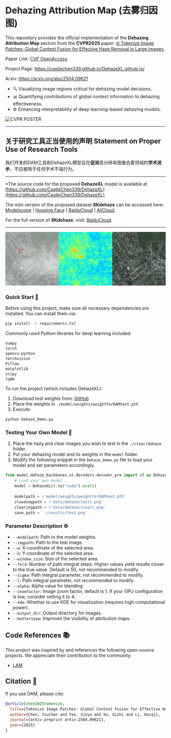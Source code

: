 # Dehazing Attribution Map (去雾归因图)

This repository provides the official implementation of the **Dehazing Attribution Map** section from the **CVPR2025** paper: [🌐 Tokenize Image Patches: Global Context Fusion for Effective Haze Removal in Large Images](https://arxiv.org/abs/2504.09621).

Paper Link: [CVF OpenAccess]( https://openaccess.thecvf.com/content/CVPR2025/html/Chen_Tokenize_Image_Patches_Global_Context_Fusion_for_Effective_Haze_Removal_CVPR_2025_paper.html)


Project Page: https://castlechen339.github.io/DehazeXL.github.io/

Arxiv: https://arxiv.org/abs/2504.09621

- 🔍 Visualizing image regions critical for dehazing model decisions.
- 📊 Quantifying contributions of global context information to dehazing effectiveness.
- ⚙️ Enhancing interpretability of deep learning-based dehazing models.

![CVPR POSTER](./docx/33694.png)



---

## **关于研究工具正当使用的声明** **Statement on Proper Use of Research Tools**

我们开发的DAM工具和DehazeXL模型旨在**促进**高分辨率图像去雾领域的**学术进步**，不应被用于任何学术不端行为。


---

*The source code for the proposed **DehazeXL** model is available at [https://github.com/CastleChen339/DehazeXL](https://github.com/CastleChen339/DehazeXL). 

The mini version of the proposed dataset **8Kdehaze** can be accessed here: [Modelscope](https://www.modelscope.cn/datasets/fengyanzi/8kdehaze_mini/) | [Hugging Face](https://huggingface.co/datasets/fengyanzi/8KDehaze_mini) | [BaiduCloud](https://pan.baidu.com/s/1ZVipOYnTR-M_xG5FZNtZPQ?pwd=4321) | [AliCloud](https://www.alipan.com/s/7AVat72s4Sk).

For the full version of **8Kdehaze**, visit: [BaiduCloud](https://pan.baidu.com/s/1-z7h-BLV7BxNg4Qp6Hi5uQ?pwd=4321).

---

![LAM Example Image](./docx/main.png)

### Quick Start 🚀

Before using this project, make sure all necessary dependencies are installed. You can install them via:

```bash
pip install -r requirements.txt
```

Commonly used Python libraries for deep learning included:
```plaintext
numpy
torch
opencv-python
torchvision
Pillow
matplotlib
scipy
tqdm
```

To run the project (which includes DehazeXL):

1. Download test weights from: [GitHub](https://github.com/fengyanzi/DehazingAttributionMap/releases/tag/weight)
2. Place the weights in `./model/weights/weightforDAMtest.pth`
3. Execute:

```bash
python Dehaze_Demo.py
```

### Testing Your Own Model 🧪

1. Place the hazy and clear images you wish to test in the `./clear/dehaze` folder.
2. Put your dehazing model and its weights in the `model` folder.
3. Modify the following snippet in the `Dehaze_Demo.py` file to load your model and set parameters accordingly.

```python
from model.dehaze_backbones.xt.decoders.decoder_pre import xT as DehazeXL
    # Load your own model
    model = DehazeXL().to("cuda").eval()

    modelpath = r'model/weights/weightforDAMtest.pth'
    cloudimgpath = r'data/dehaze/test1.png'
    clearingpath = r'data/dehaze/clear1.png'
    save_path = './results/test.png'
```

### Parameter Description ⚙️

- `--modelpath`: Path to the model weights.
- `--imgpath`: Path to the test image.
- `--w`: X-coordinate of the selected area.
- `--h`: Y-coordinate of the selected area.
- `--window_size`: Size of the selected area.
- `--fold`: Number of path integral steps. Higher values yield results closer to the true value. Default is 50, not recommended to modify.
- `--sigma`: Path integral parameter, not recommended to modify.
- `--l`: Path integral parameter, not recommended to modify.
- `--alpha`: Alpha value for blending.
- `--zoomfactor`: Image zoom factor, default is 1. If your GPU configuration is low, consider setting it to 4.
- `--kde`: Whether to use KDE for visualization (requires high computational power).
- `--output_dir`: Output directory for images.
- `--betterview`: Improves the visibility of attribution maps.

## Code References 📚

This project was inspired by and references the following open-source projects. We appreciate their contribution to the community:
- [LAM](https://github.com/fengyanzi/Local-Attribution-Map-for-Super-Resolution)

## Citation 📝

If you use DAM, please cite:
```bibtex
@article{chen2025tokenize,
  title={Tokenize Image Patches: Global Context Fusion for Effective Haze Removal in Large Images},
  author={Chen, Jiuchen and Yan, Xinyu and Xu, Qizhi and Li, Kaiqi},
  journal={arXiv preprint arXiv:2504.09621},
  year={2025}
}
```



<!-- # Dehazing Attribution Map (去雾归因图)
This repository is an official implementation of the去雾归因图部分 of the paper  [Tokenize Image Patches: Global Context Fusion for Effective Haze Removal in Large Images](https://arxiv.org/abs/2504.09621)

- 🔍 可视化去雾模型决策依赖的图像区域
- 📊 量化全局上下文信息对去雾效果的贡献
- ⚙️ 改善基于深度学习的去雾模型可解释性

---
*The source code of论文所提出 DehazeXL are available at [https://github.com/CastleChen339/DehazeXL](https://github.com/CastleChen339/DehazeXL).
论文所提出数据集8Kdehaze可以在以下获得The mini version of 8Kdehaze was released: [Modelscope](https://www.modelscope.cn/datasets/fengyanzi/8kdehaze_mini/) [Hugging Face](https://huggingface.co/datasets/fengyanzi/8KDehaze_mini)  [BaiduCloud](https://pan.baidu.com/s/1ZVipOYnTR-M_xG5FZNtZPQ?pwd=4321)   [AliCloud](https://www.alipan.com/s/7AVat72s4Sk)

The Full version of 8Kdehaze:  [BaiduCloud](https://pan.baidu.com/s/1-z7h-BLV7BxNg4Qp6Hi5uQ?pwd=4321)

---

![LAM Example Image](./docx/main.png) 

### Quick Start 


在使用该项目之前，请确保已安装所有必要的依赖库。你可以通过以下命令安装依赖：
```bash
pip install -r requirements.txt

```

其中只包含一些常见的深度学习python库：
```plaintext
numpy
torch
opencv-python
torchvision
Pillow
matplotlib
scipy
tqdm
```


要运行本项目
本项目内置DehazeXL
测试权重可以从以下位置获得：https://github.com/fengyanzi/DehazingAttributionMap/releases/tag/weight
首先请下载权重并放置在./model/weights/weightforDAMtest.pth

To run the project, execute:

执行以下命令：

```bash
python Dehaze_Demo.py
```


### 测试自己的模型

1. Place the 有雾和无雾的images to be tested in the `。/clear/dehaze` folder. 
2. Place the dehaze model and its weights in the `model` folder. 
3. Modify the following code in the `Dehaze_Demo.py` file to load your model and configure parameters.

```python
from model.dehaze_backbones.xt.decoders.decoder_pre import xT as DehazeXL
    # Load your own model
    model = DehazeXL().to("cuda").eval()

    modelpath = r'model/weights/weightforDAMtest.pth'
    cloudimgpath = r'data/dehaze/test1.png'
    clearingpath = r'data/dehaze/clear1.png'
    save_path = './results/test.png'
```

### Parameter Description 参数说明

- `--modelpath`: Path to the model weights. 模型权重路径。
- `--imgpath`: Path to the test image. 测试图像路径。
- `--w`: The x-coordinate of the selected area. 选择区域的 x 坐标。
- `--h`: The y-coordinate of the selected area. 选择区域的 y 坐标。
- `--window_size`: The size of the selected area. 区域大小。
- `--fold`: The number of path integral steps. Higher values are closer to the true value. Default is 50, not recommended to modify. 路径积分步数，越高越接近真实值，默认 50，不建议修改。
- `--sigma`: Path integral parameter, not recommended to modify. 路径积分参数，不建议修改。
- `--l`: Path integral parameter, not recommended to modify. 路径积分参数，不建议修改。
- `--alpha`: Alpha value for blending. 混合时的 alpha 值。
- `--zoomfactor`: 图像放大因子，默认1，如果你的电脑GPU配置较低，可酌情设置为4
- `--kde`: Whether to use KDE for visualization (requires high computational power). 是否使用 KDE 进行可视化（对电脑性能要求较高，时间较长）。
- `--output_dir`: Output image directory. 输出图片目录。
- `--betterview`: 改善归因图可视性




## Code References 代码编写参考

本项目在开发过程中参考了以下开源项目并受启发，感谢他们对开源社区的贡献：
- [LAM](https://github.com/fengyanzi/Local-Attribution-Map-for-Super-Resolution)

## Citation 引用

If you use DAM, please cite:
在使用 DAM 时，请引用以下文章,诚挚感谢：

```bibtex
@article{chen2025tokenize,
  title={Tokenize Image Patches: Global Context Fusion for Effective Haze Removal in Large Images},
  author={Chen, Jiuchen and Yan, Xinyu and Xu, Qizhi and Li, Kaiqi},
  journal={arXiv preprint arXiv:2504.09621},
  year={2025}
}
```
 -->
